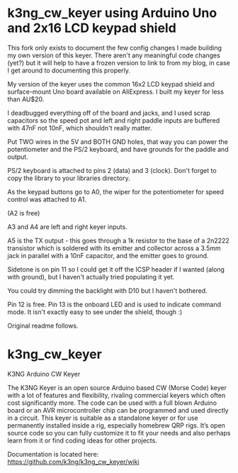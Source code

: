 # k3ng_cw_keyer using Arduino Uno and 2x16 LCD keypad shield

This fork only exists to document the few config changes I made building my own version of this keyer. There aren't any meaningful code changes (yet?) but it will help to have a frozen version to link to from my blog, in case I get around to documenting this properly.

My version of the keyer uses the common 16x2 LCD keypad shield and surface-mount Uno board available on AliExpress. I built my keyer for less than AU$20.

I deadbugged everything off of the board and jacks, and I used scrap capacitors so the speed pot and left and right paddle inputs are buffered with 47nF not 10nF, which shouldn't really matter.

Put TWO wires in the 5V and BOTH GND holes, that way you can power the potentiometer and the PS/2 keyboard, and have grounds for the paddle and output.

PS/2 keyboard is attached to pins 2 (data) and 3 (clock). Don't forget to copy the library to your libraries directory.

As the keypad buttons go to A0, the wiper for the potentiometer for speed control was attached to A1.

(A2 is free)

A3 and A4 are left and right keyer inputs.

A5 is the TX output - this goes through a 1k resistor to the base of a 2n2222 transistor which is soldered with its emitter and collector across a 3.5mm jack in parallel with a 10nF capacitor, and the emitter goes to ground.

Sidetone is on pin 11 so I could get it off the ICSP header if I wanted (along with ground), but I haven't actually tried populating it yet.

You could try dimming the backlight with D10 but I haven't bothered.

Pin 12 is free. Pin 13 is the onboard LED and is used to indicate command mode. It isn't exactly easy to see under the shield, though :)

Original readme follows.

# k3ng_cw_keyer
K3NG Arduino CW Keyer

The K3NG Keyer is an open source Arduino based CW (Morse Code) keyer with a lot of features and flexibility, rivaling commercial keyers which often cost significantly more. The code can be used with a full blown Arduino board or an AVR microcontroller chip can be programmed and used directly in a circuit. This keyer is suitable as a standalone keyer or for use permanently installed inside a rig, especially homebrew QRP rigs. It’s open source code so you can fully customize it to fit your needs and also perhaps learn from it or find coding ideas for other projects.

Documentation is located here:
https://github.com/k3ng/k3ng_cw_keyer/wiki
